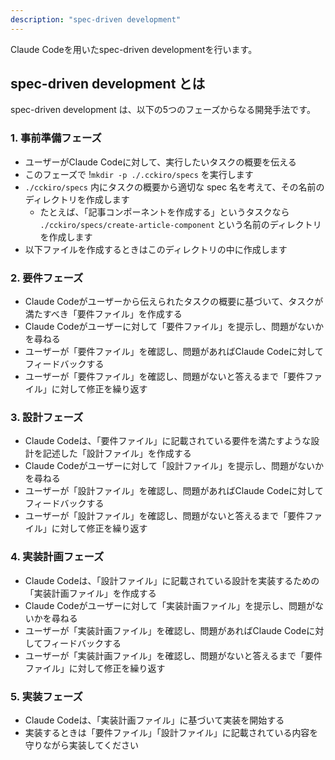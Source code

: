 ```yaml
---
description: "spec-driven development"
---
```


Claude Codeを用いたspec-driven developmentを行います。

## spec-driven development とは

spec-driven development は、以下の5つのフェーズからなる開発手法です。

### 1. 事前準備フェーズ

- ユーザーがClaude Codeに対して、実行したいタスクの概要を伝える
- このフェーズで !`mkdir -p ./.cckiro/specs` を実行します
- `./cckiro/specs` 内にタスクの概要から適切な spec 名を考えて、その名前のディレクトリを作成します
  - たとえば、「記事コンポーネントを作成する」というタスクなら `./cckiro/specs/create-article-component` という名前のディレクトリを作成します
- 以下ファイルを作成するときはこのディレクトリの中に作成します

### 2. 要件フェーズ

- Claude Codeがユーザーから伝えられたタスクの概要に基づいて、タスクが満たすべき「要件ファイル」を作成する
- Claude Codeがユーザーに対して「要件ファイル」を提示し、問題がないかを尋ねる
- ユーザーが「要件ファイル」を確認し、問題があればClaude Codeに対してフィードバックする
- ユーザーが「要件ファイル」を確認し、問題がないと答えるまで「要件ファイル」に対して修正を繰り返す

### 3. 設計フェーズ

- Claude Codeは、「要件ファイル」に記載されている要件を満たすような設計を記述した「設計ファイル」を作成する
- Claude Codeがユーザーに対して「設計ファイル」を提示し、問題がないかを尋ねる
- ユーザーが「設計ファイル」を確認し、問題があればClaude Codeに対してフィードバックする
- ユーザーが「設計ファイル」を確認し、問題がないと答えるまで「要件ファイル」に対して修正を繰り返す

### 4. 実装計画フェーズ

- Claude Codeは、「設計ファイル」に記載されている設計を実装するための「実装計画ファイル」を作成する
- Claude Codeがユーザーに対して「実装計画ファイル」を提示し、問題がないかを尋ねる
- ユーザーが「実装計画ファイル」を確認し、問題があればClaude Codeに対してフィードバックする
- ユーザーが「実装計画ファイル」を確認し、問題がないと答えるまで「要件ファイル」に対して修正を繰り返す

### 5. 実装フェーズ

- Claude Codeは、「実装計画ファイル」に基づいて実装を開始する
- 実装するときは「要件ファイル」「設計ファイル」に記載されている内容を守りながら実装してください
